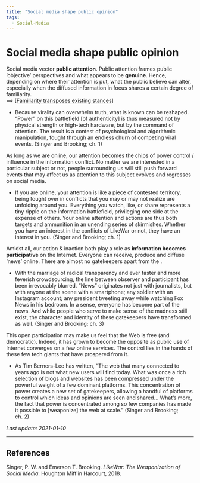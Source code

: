```yaml
---
title: "Social media shape public opinion"
tags:
  - Social-Media
---
```


# Social media shape public opinion

Social media vector **public attention**. Public attention frames public ‘objective’ perspectives and what appears to be **genuine**. Hence, depending on where their attention is put, what the public believe can alter, especially when the diffused information in focus shares a certain degree of familiarity.  
==> [[Familiarity transposes existing stances]]

- Because virality can overwhelm truth, what is known can be reshaped. “Power” on this battlefield [of authenticity] is thus measured not by physical strength or high-tech hardware, but by the command of attention. The result is a contest of psychological and algorithmic manipulation, fought through an endless churn of competing viral events. (Singer and Brooking; ch. 1)

As long as we are online, our attention becomes the chips of power control / influence in the information conflict. No matter we are interested in a particular subject or not, people surrounding us will still push forward events that may affect us as attention to this subject evolves and regresses on social media.

- If you are online, your attention is like a piece of contested territory, being fought over in conflicts that you may or may not realize are unfolding around you. Everything you watch, like, or share represents a tiny ripple on the information battlefield, privileging one side at the expense of others. Your online attention and actions are thus both targets and ammunition in an unending series of skirmishes. Whether you have an interest in the conflicts of LikeWar or not, they have an interest in you. (Singer and Brooking; ch. 1)

Amidst all, our action & inaction both play a role as **information becomes participative** on the Internet. Everyone can receive, produce and diffuse ‘news’ online. There are almost no gatekeepers apart from the .

- With the marriage of radical transparency and ever faster and more feverish crowdsourcing, the line between observer and participant has been irrevocably blurred. “News” originates not just with journalists, but with anyone at the scene with a smartphone; any soldier with an Instagram account; any president tweeting away while watching Fox News in his bedroom. In a sense, everyone has become part of the news. And while people who serve to make sense of the madness still exist, the character and identity of these gatekeepers have transformed as well. (Singer and Brooking; ch. 3)

This open participation may make us feel that the Web is free (and democratic). Indeed, it has grown to become the opposite as public use of Internet converges on a few online services. The control lies in the hands of these few tech giants that have prospered from it.

- As Tim Berners-Lee has written, “The web that many connected to years ago is not what new users will find today. What was once a rich selection of blogs and websites has been compressed under the powerful weight of a few dominant platforms. This concentration of power creates a new set of gatekeepers, allowing a handful of platforms to control which ideas and opinions are seen and shared... What’s more, the fact that power is concentrated among so few companies has made it possible to [weaponize] the web at scale.” (Singer and Brooking; ch. 2)

*Last update: 2021-01-10*

* * *

## References

Singer, P. W. and Emerson T. Brooking. _LikeWar: The Weaponization of Social Media_. Houghton Mifflin Harcourt, 2018.

[//begin]: # "Autogenerated link references for markdown compatibility"
[Familiarity transposes existing stances]: Familiarity-transposes-existing-stances "Familiarity transposes existing stances"
[//end]: # "Autogenerated link references"